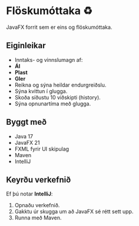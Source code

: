 # Flöskumóttaka ♻️

JavaFX forrit sem er eins og flöskumóttaka.

## Eiginleikar

- Inntaks- og vinnslumagn af:
 - **Ál**
 - **Plast**
 - **Gler**
- Reikna og sýna heildar endurgreiðslu.
- Sýna kvittun í glugga.
- Skoða síðustu 10 viðskipti (history).
- Sýna opnunartíma með glugga.

## Byggt með

- Java 17
- JavaFX 21
- FXML fyrir UI skipulag
- Maven
- IntelliJ

## Keyrðu verkefnið

Ef þú notar **IntelliJ**:

1. Opnaðu verkefnið.
2. Gakktu úr skugga um að JavaFX sé rétt sett upp.
3. Runna með Maven.
